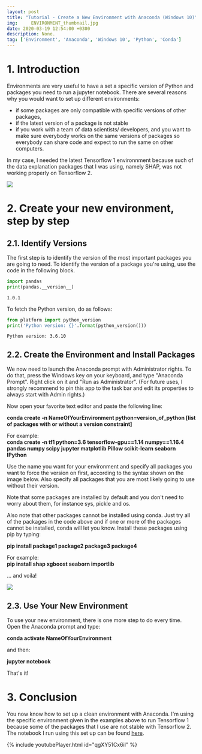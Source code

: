 ```yaml
---
layout: post
title: "Tutorial - Create a New Environment with Anaconda (Windows 10)"
img:     ENVIRONMENT_thumbnail.jpg
date: 2020-03-19 12:54:00 +0300
description: None. 
tag: ['Environment', 'Anaconda', 'Windows 10', 'Python', 'Conda']
---
```

<a id="Introduction"></a>
# 1. Introduction

Environments are very useful to have a set a specific version of Python and packages you need to run a jupyter notebook. There are several reasons why you would want to set up different environments:
- if some packages are only compatible with specific versions of other packages,
- if the latest version of a package is not stable
- if you work with a team of data scientists/ developers, and you want to make sure everybody works on the same versions of packages so everybody can share code and expect to run the same on other computers.

In my case, I needed the latest Tensorflow 1 environnment because such of the data explanation packages that I was using, namely SHAP, was not working properly on Tensorflow 2. 

<img src="https://sdamolini.github.io/assets/img/ENVIRONMENT/Anaconda_Logo.png" style="max-width:840px">

<a id="Create-your-new-environment,-step-by-step"></a>
# 2. Create your new environment, step by step


<a id="Identify-Versions"></a>
## 2.1. Identify Versions

The first step is to identify the version of the most important packages you are going to need. To identify the version of a package you're using, use the code in the following block.


```python
import pandas
print(pandas.__version__)
```

    1.0.1
    

To fetch the Python version, do as follows:


```python
from platform import python_version
print('Python version: {}'.format(python_version()))
```

    Python version: 3.6.10
    

<a id="Create-the-Environment-and-Install-Packages"></a>
## 2.2. Create the Environment and Install Packages

We now need to launch the Anaconda prompt with Administrator rights. To do that, press the Windows key on your keyboard, and type "Anaconda Prompt". Right click on it and "Run as Administrator". (For future uses, I strongly recommend to pin this app to the task bar and edit its properties to always start with Admin rights.)

Now open your favorite text editor and paste the following line:
    
**conda create -n NameOfYourEnvironment python=version_of_python [list of packages with or without a version constraint]**  

For example:  
**conda create -n tf1 python=3.6 tensorflow-gpu==1.14 numpy==1.16.4 pandas numpy scipy jupyter matplotlib Pillow scikit-learn seaborn IPython**

Use the name you want for your environment and specify all packages you want to force the version on first, according to the syntax shown on the image below. Also specify all packages that you are most likely going to use without their version.

Note that some packages are installed by default and you don't need to worry about them, for instance sys, pickle and os.

Also note that other packages cannot be installed using conda. Just try all of the packages in the code above and if one or more of the packages cannot be installed, conda will let you know. Install these packages using pip by typing:

**pip install package1 package2 package3 package4**  

For example:   
**pip install shap  xgboost seaborn importlib**

... and voila!

<img src="https://sdamolini.github.io/assets/img/ENVIRONMENT/version_cheat_sheet.jpg" style="max-width:840px">

<a id="Use-Your-New-Environment"></a>
## 2.3. Use Your New Environment

To use your new environment, there is one more step to do every time. Open the Anaconda prompt and type:

**conda activate NameOfYourEnvironment**  
  
and then:  

**jupyter notebook**  
  
That's it!

<a id="Conclusion"></a>
# 3. Conclusion

You now know how to set up a clean environment with Anaconda. I'm using the specific environment given in the examples above to run Tensorflow 1 because some of the packages that I use are not stable with Tensorflow 2. The notebook I run using this set up can be found [here](https://sdamolini.github.io/Handwritten-Digit-Recognition-(MNIST)/).

{% include youtubePlayer.html id="qgXY51Cx6iI" %}